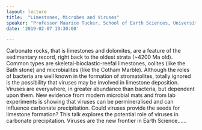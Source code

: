 ```yaml
---
layout: lecture
title:  "Limestones, Microbes and Viruses"
speaker: "Professor Maurice Tucker, School of Earth Sciences, University of Bristol"
date: '2019-02-07 19:30:00'

---
```

Carbonate rocks, that is limestones and dolomites, are a feature of the sedimentary record, right back to the oldest strata (~4200 Ma old). Common types are skeletal-bioclastic-reefal limestones, oolites (like the Bath stone) and microbialites (like the Cotham Marble). Although the roles of bacteria are well known in the formation of stromatolites, totally ignored is the possibility that viruses may be involved in limestone deposition. Viruses are everywhere, in greater abundance than bacteria, but dependent upon them. New evidence from modern microbial mats and from lab experiments is showing that viruses can be permineralised and can influence carbonate precipitation. Could viruses provide the seeds for limestone formation? This talk explores the potential role of viruses in carbonate precipitation. Viruses are the new frontier in Earth Science……